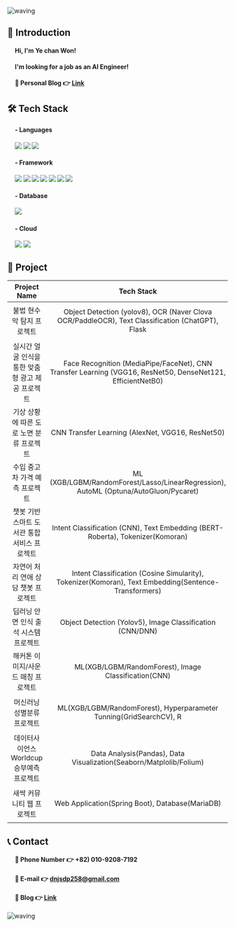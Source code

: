 ![waving](https://capsule-render.vercel.app/api?type=waving&height=200&text=Welcome&fontAlign=80&fontAlignY=40&color=gradient)
## 👋 Introduction 
 
#### &emsp; Hi, I'm Ye chan Won!
#### &emsp; I'm looking for a job as an AI Engineer!

#### &emsp; 🔹 Personal Blog 👉 [Link](https://rnflajdrnfl.tistory.com/)  

## 🛠 Tech Stack
#### &emsp; - Languages
#### &emsp; <img src="https://img.shields.io/badge/python-3776AB?style=for-the-badge&logo=python&logoColor=white"> <img src="https://img.shields.io/badge/java-FC4C02?style=for-the-badge&logo=java&logoColor=white"> <img src="https://img.shields.io/badge/sql-003B57?style=for-the-badge&logo=sql&logoColor=white">
#### &emsp; - Framework
#### &emsp; <img src="https://img.shields.io/badge/tensorflow-FF6F00?style=for-the-badge&logo=tensorflow&logoColor=white"> <img src="https://img.shields.io/badge/pytorch-EE4C2C?style=for-the-badge&logo=pytorch&logoColor=white"> <img src="https://img.shields.io/badge/langchain-EC1C24?style=for-the-badge&logo=langchain&logoColor=white"> <img src="https://img.shields.io/badge/opencv-5C3EE8?style=for-the-badge&logo=opencv&logoColor=white"> <img src="https://img.shields.io/badge/flask-000000?style=for-the-badge&logo=flask&logoColor=white"> <img src="https://img.shields.io/badge/fastAPI-009688?style=for-the-badge&logo=fastAPI&logoColor=white"> <img src="https://img.shields.io/badge/spring boot-6DB33F?style=for-the-badge&logo=spring boot&logoColor=white">
#### &emsp; - Database
#### &emsp; <img src="https://img.shields.io/badge/mysql-4479A1?style=for-the-badge&logo=mysql&logoColor=white"> 
#### &emsp; - Cloud
#### &emsp; <img src="https://img.shields.io/badge/Amazon EC2-FF9900?style=for-the-badge&logo=Amazon EC2&logoColor=white"> <img src="https://img.shields.io/badge/Amazon RDS-527FFF?style=for-the-badge&logo=Amazon RDS&logoColor=white"> 

## 📃 Project

|Project Name|Tech Stack|Team|Period|Link|
|:---:|:---:|:---:|:---:|:---:|
|불법 현수막 탐지 프로젝트|Object Detection (yolov8), OCR (Naver Clova OCR/PaddleOCR), Text Classification (ChatGPT), Flask|![Team](https://img.shields.io/badge/Team-red)| 23. 08. 01 ~ 23. 08. 31	|👉 [Repo](https://github.com/min731/META_Yolo_OCR_ChatGPT_PJT/tree/main), [Blog](https://velog.io/@min0731/%EB%B6%88%EB%B2%95-%ED%98%84%EC%88%98%EB%A7%89-%ED%83%90%EC%A7%80-%ED%94%84%EB%A1%9C%EC%A0%9D%ED%8A%B81)|
|실시간 얼굴 인식을 통한 맞춤형 광고 제공 프로젝트|Face Recognition (MediaPipe/FaceNet), CNN Transfer Learning (VGG16, ResNet50, DenseNet121, EfficientNetB0)|![Team](https://img.shields.io/badge/Team-red)| 23. 07. 17 ~ 23. 07. 21	|👉 [Repo](https://github.com/haeniKim/ai-project-team4), [Blog](https://velog.io/@min0731/%EC%8B%A4%EC%8B%9C%EA%B0%84-%EC%96%BC%EA%B5%B4-%EC%9D%B8%EC%8B%9D%EC%9D%84-%ED%86%B5%ED%95%9C-%EB%A7%9E%EC%B6%A4%ED%98%95-%EA%B4%91%EA%B3%A0-%EC%A0%9C%EA%B3%B5-%ED%94%84%EB%A1%9C%EC%A0%9D%ED%8A%B81)|
|기상 상황에 따른 도로 노면 분류 프로젝트|CNN Transfer Learning (AlexNet, VGG16, ResNet50)|![Solo](https://img.shields.io/badge/Solo-blue)|23. 07. 04 ~ 23. 07. 06	|👉 [Repo](https://github.com/min731/META_CNN_PJT), [Blog](https://velog.io/@min0731/%EA%B8%B0%EC%83%81-%EC%83%81%ED%99%A9%EC%97%90-%EB%94%B0%EB%A5%B8-%EB%8F%84%EB%A1%9C-%EB%85%B8%EB%A9%B4-%EB%B6%84%EB%A5%98-%ED%94%84%EB%A1%9C%EC%A0%9D%ED%8A%B81)|
|수입 중고차 가격 예측 프로젝트|ML (XGB/LGBM/RandomForest/Lasso/LinearRegression), AutoML (Optuna/AutoGluon/Pycaret)|![Team](https://img.shields.io/badge/Team-red)|23. 06. 13 ~ 23. 06. 21	|👉 [Repo](https://github.com/min731/META_ML_PJT), [Blog](https://velog.io/@min0731/%EC%88%98%EC%9E%85-%EC%A4%91%EA%B3%A0%EC%B0%A8-%EA%B0%80%EA%B2%A9-%EC%98%88%EC%B8%A1-%ED%94%84%EB%A1%9C%EC%A0%9D%ED%8A%B81)|
|챗봇 기반 스마트 도서관 통합 서비스 프로젝트|Intent Classification (CNN), Text Embedding (BERT-Roberta), Tokenizer(Komoran) |![Team](https://img.shields.io/badge/Team-red)|23. 03. 04 ~ 23. 04. 07	|👉 [Repo](https://github.com/min731/Sesac_final_pjt_v3), [Blog](https://velog.io/@min0731/%EC%B1%97%EB%B4%87-%EA%B8%B0%EB%B0%98-%EC%8A%A4%EB%A7%88%ED%8A%B8-%EB%8F%84%EC%84%9C%EA%B4%80-%ED%86%B5%ED%95%A9-%EC%84%9C%EB%B9%84%EC%8A%A4-%ED%94%84%EB%A1%9C%EC%A0%9D%ED%8A%B81)|
|자연어 처리 연애 상담 챗봇 프로젝트|Intent Classification (Cosine Simularity), Tokenizer(Komoran), Text Embedding(Sentence-Transformers)|![Team](https://img.shields.io/badge/Team-red)|23. 02. 07 ~ 23. 02. 10	|👉 [Blog](https://velog.io/@min0731/%EC%9E%90%EC%97%B0%EC%96%B4-%EC%B2%98%EB%A6%AC%EC%97%B0%EC%95%A0-%EC%83%81%EB%8B%B4-%EC%B1%97%EB%B4%87%ED%94%84%EB%A1%9C%EC%A0%9D%ED%8A%B8-1)|
|딥러닝 안면 인식 출석 시스템 프로젝트|Object Detection (Yolov5), Image Classification (CNN/DNN) |![Team](https://img.shields.io/badge/Team-red)|22. 12. 19 ~ 22. 12. 27	|👉 [Blog](https://velog.io/@min0731/%EB%94%A5%EB%9F%AC%EB%8B%9D%EC%95%88%EB%A9%B4-%EC%9D%B8%EC%8B%9D-%EC%B6%9C%EC%84%9D-%EC%8B%9C%EC%8A%A4%ED%85%9C%ED%94%84%EB%A1%9C%EC%A0%9D%ED%8A%B8-1)|
|해커톤 이미지/사운드 매칭 프로젝트|ML(XGB/LGBM/RandomForest), Image Classification(CNN)|![Team](https://img.shields.io/badge/Team-red)|22. 12. 15 ~ 22. 12. 22	|👉 [Blog](https://velog.io/@min0731/%ED%95%B4%EC%BB%A4%ED%86%A4%EC%9D%B4%EB%AF%B8%EC%A7%80%EC%82%AC%EC%9A%B4%EB%93%9C-%EB%A7%A4%EC%B9%AD%ED%94%84%EB%A1%9C%EC%A0%9D%ED%8A%B8-1)|
|머신러닝 성별분류 프로젝트|ML(XGB/LGBM/RandomForest), Hyperparameter Tunning(GridSearchCV), R|![Team](https://img.shields.io/badge/Team-red)|22. 11. 28 ~ 22. 12. 07	|👉 [Blog](https://velog.io/@min0731/%EB%A8%B8%EC%8B%A0%EB%9F%AC%EB%8B%9D%EC%84%B1%EB%B3%84%EB%B6%84%EB%A5%98%ED%94%84%EB%A1%9C%EC%A0%9D%ED%8A%B8-1)|
|데이터사이언스 Worldcup 승부예측 프로젝트| Data Analysis(Pandas), Data Visualization(Seaborn/Matplolib/Folium)|![Team](https://img.shields.io/badge/Team-red)|22. 11. 16 ~ 22. 11. 22	|👉 [Blog](https://velog.io/@min0731/%EB%8D%B0%EC%9D%B4%ED%84%B0%EC%82%AC%EC%9D%B4%EC%96%B8%EC%8A%A4Worldcup%EC%8A%B9%EB%B6%80%EC%98%88%EC%B8%A1%ED%94%84%EB%A1%9C%EC%A0%9D%ED%8A%B8-1)|
|새싹 커뮤니티 웹 프로젝트|Web Application(Spring Boot), Database(MariaDB) |![Solo](https://img.shields.io/badge/Solo-blue)|22. 10. 17 ~ 22. 10. 28|👉 [Blog](https://velog.io/@min0731/%EC%83%88%EC%8B%B9%EC%BB%A4%EB%AE%A4%EB%8B%88%ED%8B%B0%EC%9B%B9%ED%94%84%EB%A1%9C%EC%A0%9D%ED%8A%B8-1)|

## 📞 Contact
#### &emsp; 🔹 Phone Number 👉 +82) 010-9208-7192
#### &emsp; 🔹 E-mail 👉 dnjsdp258@gmail.com
#### &emsp; 🔹 Blog 👉 [Link](https://rnflajdrnfl.tistory.com/)  

![waving](https://capsule-render.vercel.app/api?type=waving&height=200&text=Thank%20you&color=gradient&section=footer)
